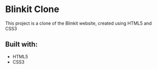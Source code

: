 # Blinkit Clone

This project is a clone of the Blinkit website, created using HTML5 and CSS3

## Built with:
- HTML5
- CSS3

